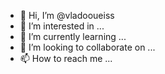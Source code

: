 - 👋 Hi, I’m @vladooueiss
- 👀 I’m interested in ...
- 🌱 I’m currently learning ...
- 💞️ I’m looking to collaborate on ...
- 📫 How to reach me ...

<!---
vladooueiss/vladooueiss is a ✨ special ✨ repository because its `README.md` (this file) appears on your GitHub profile.
You can click the Preview link to take a look at your changes.
--->
